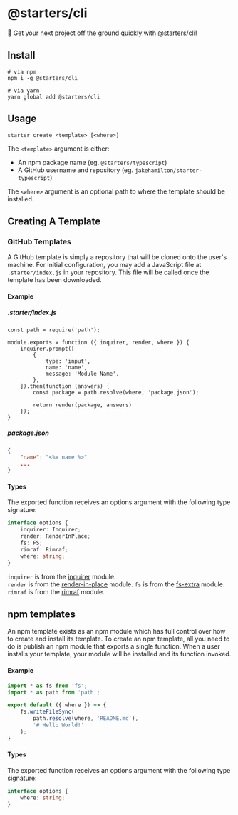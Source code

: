 @starters/cli
=============

🚀 Get your next project off the ground quickly
with [@starters/cli](https://github.com/jakehamilton/starters)!

Install
-------

```shell
# via npm
npm i -g @starters/cli

# via yarn
yarn global add @starters/cli
```

Usage
-----

```shell
starter create <template> [<where>]
```

The `<template>` argument is either:

+ An npm package name (eg. `@starters/typescript`)
+ A GitHub username and repository (eg. `jakehamilton/starter-typescript`)

The `<where>` argument is an optional path to where the template should be installed.

Creating A Template
-------------------

### GitHub Templates

A GitHub template is simply a repository that will be cloned onto the user's machine. For initial configuration, you may add a JavaScript file at `.starter/index.js` in your repository. This file will be called once the template has been downloaded.

#### Example

##### .starter/index.js

```shell
const path = require('path');

module.exports = function ({ inquirer, render, where }) {
    inquirer.prompt([
        { 
            type: 'input',
            name: 'name',
            message: 'Module Name',
        },
    ]).then(function (answers) {
        const package = path.resolve(where, 'package.json');

        return render(package, answers)
    });
}
```

##### package.json

```json
{
    "name": "<%= name %>"
    ...
}
```

#### Types

The exported function receives an options argument with the following type signature:

```typescript
interface options {
    inquirer: Inquirer;
    render: RenderInPlace;
    fs: FS;
    rimraf: Rimraf;
    where: string;
}
```

`inquirer` is from the [inquirer](https://www.npmjs.com/package/inquirer) module.  
`render` is from the [render-in-place](https://www.npmjs.com/package/render-in-place) module.
`fs` is from the [fs-extra](https://www.npmjs.com/package/fs-extra) module.
`rimraf` is from the [rimraf](https://www.npmjs.com/package/rimraf) module.

## npm templates

An npm template exists as an npm module which has full control over how to create and install its template. To create an npm template, all you need to do is publish an npm module that exports a single function. When a user installs your template, your module will be installed and its function invoked.

#### Example

```typescript
import * as fs from 'fs';
import * as path from 'path';

export default ({ where }) => {
    fs.writeFileSync(
        path.resolve(where, 'README.md'),
        '# Hello World!'
    );
}
```

#### Types

The exported function receives an options argument with the following type signature:

```typescript
interface options {
    where: string;
}
```
